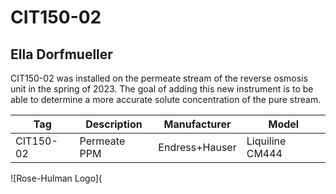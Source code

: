 # CIT150-02
## Ella Dorfmueller

CIT150-02 was installed on the permeate stream of the reverse osmosis unit in the spring of 2023. The goal of adding this new instrument is to be able to determine a more accurate solute concentration of the pure stream.

| Tag | Description | Manufacturer | Model | 
| ----------- | ----------- | ---- | ---- |
| CIT150-02 | Permeate PPM | Endress+Hauser | Liquiline CM444 |

![Rose-Hulman Logo](
